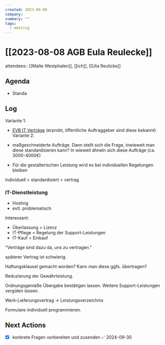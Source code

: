 ```yaml
---
created: 2023-08-08
company: 
summary: ""
tags:
  - meeting
---
```


# [[2023-08-08 AGB Eula Reulecke]]

attendees:: [[Malte Westphalen]], [[ich]], [[Uta Reulicke]]

## Agenda

- Standa

## Log

Variante 1:

- [EVB IT Verträge](https://www.cio.bund.de/Webs/CIO/DE/digitale-loesungen/it-beschaffung/evb-it-und-bvb/evb-it/evb-it-node.html) (erprobt, öffentliche Auftraggeber sind diese bekannt)
  Variante 2:
- maßgeschneiderte Aufträge. Dann stellt sich die Frage, inwieweit man diese standardisieren kann? In wieweit ähneln sich diese Aufträge (ca. 3000-4000€)

- Für die gestalterischen Leistung wird es bei individuellen Regelungen bleiben

individuell > standardisiert > vertrag

### IT-Dienstleistung

- Hosting
- evtl. problematisch

Interessant:

- Überlassung = Lizenz
- IT-Pflege = Regelung der Support-Leistungen
- IT-Kauf = Einkauf

"Verträge sind dazu da, uns zu vertragen."

späterer Vertrag ist schwierig.

Haftungsklausel gemacht worden? Kann man diese ggfs. übertragen?

Reduzierung der Gewährleistung.

Ordnungsgemäße Übergabe bestätigen lassen. Weitere Support-Leistungen vergüten lassen.

Werk-Lieferungsvertrag -> Leistungsverzeichnis

Formulare individuell programmieren.

## Next Actions

- [x] konkrete Fragen vorbereiten und zusenden ✅ 2024-09-30
